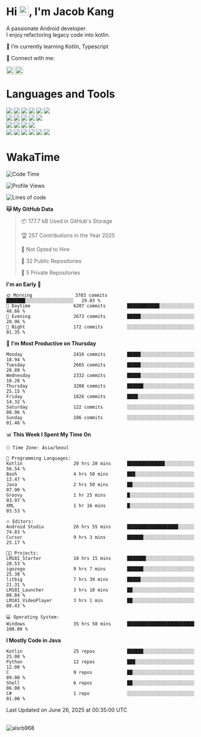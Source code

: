 # Hi <img src="https://media.giphy.com/media/hvRJCLFzcasrR4ia7z/giphy.gif" width="25px">, I'm Jacob Kang
A passionate Android developer.
</br>
I enjoy refactoring legacy code into kotlin.

🌱 I’m currently learning Kotlin, Typescript

🤝 Connect with me:

<a href="https://www.linkedin.com/in/minkyu-kang-b7477b1b2/"><img align="left" src="https://raw.githubusercontent.com/yushi1007/yushi1007/main/images/linkedin.svg" alt="Minkyu Kang | LinkedIn" width="21px"/></a>
<a href="https://www.instagram.com/_jacob_kang/"><img align="left" src="https://raw.githubusercontent.com/yushi1007/yushi1007/main/images/instagram.svg" alt="Jacob Kang | Instagram" width="21px"/></a>

</br>

# Languages and Tools

<div align="left">
<img src="https://img.shields.io/badge/java-007396?logo=java&logoColor=white"/>
<img src="https://img.shields.io/badge/kotlin-7F52FF?logo=kotlin&logoColor=white"/>
<img src="https://img.shields.io/badge/python-3776AB?logo=python&logoColor=white"/>
<img src="https://img.shields.io/badge/bash shell-4EAA25?logo=gnubash&logoColor=white"/>
<img src="https://img.shields.io/badge/c-A8B9CC?logo=c&logoColor=white"/>
<img src="https://img.shields.io/badge/c++-00599C?logo=c%2b%2b&logoColor=white"/>
</div>
<div align="left">
<img src="https://img.shields.io/badge/git-F05032?logo=git&logoColor=white"/>
<img src="https://img.shields.io/badge/github-181717?logo=github&logoColor=white"/>
<img src="https://img.shields.io/badge/mysql-4479A1?logo=mysql&logoColor=white"/>
<img src="https://img.shields.io/badge/sqlite-003B57?logo=sqlite&logoColor=white"/>
<img src="https://img.shields.io/badge/amazon AWS-232F3E?logo=amazonaws&logoColor=white"/>
</div>
<div align="left">
<img src="https://img.shields.io/badge/android-3DDC84?logo=android&logoColor=white"/>
<img src="https://img.shields.io/badge/linux-FCC624?logo=linux&logoColor=white"/>
<img src="https://img.shields.io/badge/flask-000000?logo=flask&logoColor=white"/>
<img src="https://img.shields.io/badge/arduino-00979D?logo=arduino&logoColor=white"/>
</div>
<div align="left">
<img src="https://img.shields.io/badge/slack-4A154B?logo=slack&logoColor=white"/>
<img src="https://img.shields.io/badge/notion-000000?logo=notion&logoColor=white"/>
<img src="https://img.shields.io/badge/jira-0052CC?logo=jira&logoColor=white"/>
<img src="https://img.shields.io/badge/postman-FF6C37?logo=postman&logoColor=white"/>
<img src="https://img.shields.io/badge/intellij-000000?logo=intellijidea&logoColor=white"/>
<img src="https://img.shields.io/badge/pycharm-000000?logo=pycharm&logoColor=white"/>
</div>

# WakaTime

<!--START_SECTION:waka-->
![Code Time](http://img.shields.io/badge/Code%20Time-4%2C954%20hrs%2041%20mins-blue)

![Profile Views](http://img.shields.io/badge/Profile%20Views-0-blue)

![Lines of code](https://img.shields.io/badge/From%20Hello%20World%20I%27ve%20Written-5.3%20million%20lines%20of%20code-blue)

**🐱 My GitHub Data** 

> 📦 177.7 kB Used in GitHub's Storage 
 > 
> 🏆 257 Contributions in the Year 2025
 > 
> 🚫 Not Opted to Hire
 > 
> 📜 32 Public Repositories 
 > 
> 🔑 5 Private Repositories 
 > 
**I'm an Early 🐤** 

```text
🌞 Morning                3703 commits        ███████░░░░░░░░░░░░░░░░░░   29.03 % 
🌆 Daytime                6207 commits        ████████████░░░░░░░░░░░░░   48.66 % 
🌃 Evening                2673 commits        █████░░░░░░░░░░░░░░░░░░░░   20.96 % 
🌙 Night                  172 commits         ░░░░░░░░░░░░░░░░░░░░░░░░░   01.35 % 
```
📅 **I'm Most Productive on Thursday** 

```text
Monday                   2416 commits        █████░░░░░░░░░░░░░░░░░░░░   18.94 % 
Tuesday                  2665 commits        █████░░░░░░░░░░░░░░░░░░░░   20.89 % 
Wednesday                2332 commits        █████░░░░░░░░░░░░░░░░░░░░   18.28 % 
Thursday                 3208 commits        ██████░░░░░░░░░░░░░░░░░░░   25.15 % 
Friday                   1826 commits        ████░░░░░░░░░░░░░░░░░░░░░   14.32 % 
Saturday                 122 commits         ░░░░░░░░░░░░░░░░░░░░░░░░░   00.96 % 
Sunday                   186 commits         ░░░░░░░░░░░░░░░░░░░░░░░░░   01.46 % 
```


📊 **This Week I Spent My Time On** 

```text
🕑︎ Time Zone: Asia/Seoul

💬 Programming Languages: 
Kotlin                   20 hrs 20 mins      ██████████████░░░░░░░░░░░   56.54 % 
Bash                     4 hrs 50 mins       ███░░░░░░░░░░░░░░░░░░░░░░   13.47 % 
Java                     2 hrs 50 mins       ██░░░░░░░░░░░░░░░░░░░░░░░   07.90 % 
Groovy                   1 hr 25 mins        █░░░░░░░░░░░░░░░░░░░░░░░░   03.97 % 
XML                      1 hr 16 mins        █░░░░░░░░░░░░░░░░░░░░░░░░   03.53 % 

🔥 Editors: 
Android Studio           26 hrs 55 mins      ███████████████████░░░░░░   74.83 % 
Cursor                   9 hrs 3 mins        ██████░░░░░░░░░░░░░░░░░░░   25.17 % 

🐱‍💻 Projects: 
LM18I_Starter            10 hrs 15 mins      ███████░░░░░░░░░░░░░░░░░░   28.53 % 
igozogo                  9 hrs 7 mins        ██████░░░░░░░░░░░░░░░░░░░   25.38 % 
litbig                   7 hrs 39 mins       █████░░░░░░░░░░░░░░░░░░░░   21.31 % 
LM18I_Launcher           3 hrs 10 mins       ██░░░░░░░░░░░░░░░░░░░░░░░   08.84 % 
LM18I_VideoPlayer        3 hrs 1 min         ██░░░░░░░░░░░░░░░░░░░░░░░   08.43 % 

💻 Operating System: 
Windows                  35 hrs 58 mins      █████████████████████████   100.00 % 
```

**I Mostly Code in Java** 

```text
Kotlin                   25 repos            ██████░░░░░░░░░░░░░░░░░░░   25.00 % 
Python                   12 repos            ███░░░░░░░░░░░░░░░░░░░░░░   12.00 % 
C                        9 repos             ██░░░░░░░░░░░░░░░░░░░░░░░   09.00 % 
Shell                    6 repos             ██░░░░░░░░░░░░░░░░░░░░░░░   06.00 % 
C#                       1 repo              ░░░░░░░░░░░░░░░░░░░░░░░░░   01.00 % 
```




 Last Updated on June 26, 2025 at 00:35:00 UTC
<!--END_SECTION:waka-->

</br>

<div align="left">
<img align="left" src="https://github-readme-stats.vercel.app/api/top-langs?username=alsrb968&show_icons=true&locale=en&layout=compact&theme=dark" alt="alsrb968" />
</div>
